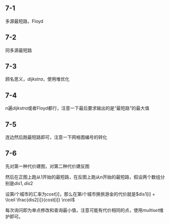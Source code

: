 ## 7-1

多源最短路，Floyd

## 7-2

同多源最短路

## 7-3

顾名思义，$dijkstra$，使用堆优化

## 7-4

$n$遍$dijkstra$或者Floyd都行，注意一下最后要求输出的是“最短路”的最大值

## 7-5

连边然后跑最短路即可，注意一下网格图编号的转化

## 7-6

先对第一种代价建图，对第二种代价建反图

然后在正图上跑从1开始的最短路，在反图上跑从n开始的最短路，假设两个数组分别是$dis1,dis2$

设第$i$个城市的汇率为$cost[i]$，那么在第$i$个城市换旅游金的代价就是$dis1[i] + \lceil \frac{dis2[i]}{cost[i]} \rceil$

每次询问即为单点修改和查询最小值，注意可能有代价相同的点，使用$multiset$维护即可。

